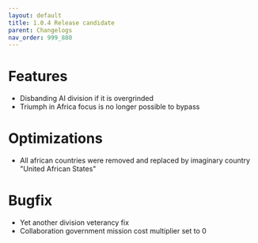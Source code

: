 ```yaml
---
layout: default
title: 1.0.4 Release candidate
parent: Changelogs
nav_order: 999_880
---
```

# Features
* Disbanding AI division if it is overgrinded
* Triumph in Africa focus is no longer possible to bypass
# Optimizations
* All african countries were removed and replaced by imaginary country "United African States" 
# Bugfix
* Yet another division veterancy fix
* Collaboration government mission cost multiplier set to 0
